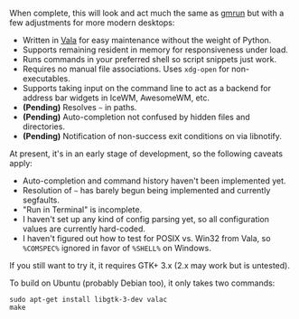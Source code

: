 When complete, this will look and act much the same as [gmrun](http://sourceforge.net/projects/gmrun/) but with a few adjustments for more modern desktops:

 * Written in [Vala](http://sourceforge.net/projects/gmrun/) for easy maintenance without the weight of Python.
 * Supports remaining resident in memory for responsiveness under load.
 * Runs commands in your preferred shell so script snippets just work.
 * Requires no manual file associations. Uses `xdg-open` for non-executables.
 * Supports taking input on the command line to act as a backend for address bar widgets in IceWM, AwesomeWM, etc.
 * **(Pending)** Resolves `~` in paths.
 * **(Pending)** Auto-completion not confused by hidden files and directories.
 * **(Pending)** Notification of non-success exit conditions on via libnotify.

At present, it's in an early stage of development, so the following caveats apply:

 * Auto-completion and command history haven't been implemented yet.
 * Resolution of `~` has barely begun being implemented and currently segfaults.
 * "Run in Terminal" is incomplete.
 * I haven't set up any kind of config parsing yet, so all configuration values
   are currently hard-coded.
 * I haven't figured out how to test for POSIX vs. Win32 from Vala, so `%COMSPEC%` ignored in favor of `%SHELL%` on Windows.

If you still want to try it, it requires GTK+ 3.x (2.x may work but is untested).

To build on Ubuntu (probably Debian too), it only takes two commands:

    sudo apt-get install libgtk-3-dev valac
    make
